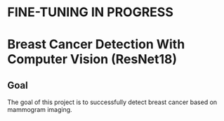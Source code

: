 # FINE-TUNING IN PROGRESS

# Breast Cancer Detection With Computer Vision (ResNet18)
## Goal
The goal of this project is to successfully detect breast cancer based on mammogram imaging. 
